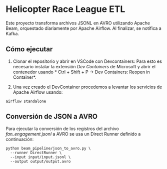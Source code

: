 # Helicopter Race League ETL

Este proyecto transforma archivos JSONL en AVRO utilizando Apache Beam, orquestado diariamente por Apache Airflow. Al finalizar, se notifica a Kafka.

## Cómo ejecutar

1. Clonar el repositorio y abrir en VSCode con Devcontainers: Para esto es necesario instalar la extensión *Dev Containers* de Microsoft y abrir el contenedor usando * Ctrl + Shift + P → Dev Containers: Reopen in Container*.

2. Una vez creado el DevContainer procedemos a levantar los servicios de Apache Airflow usando:

```
airflow standalone
```

## Conversión de JSON a AVRO
Para ejecutar la conversión de los registros del archivo *fan_engagement.jsonl* a AVRO se usa un Direct Runner definido a continuación:
```
python beam_pipeline/json_to_avro.py \
  --runner DirectRunner \
  --input input/input.jsonl \
  --output output/output.avro
``` 